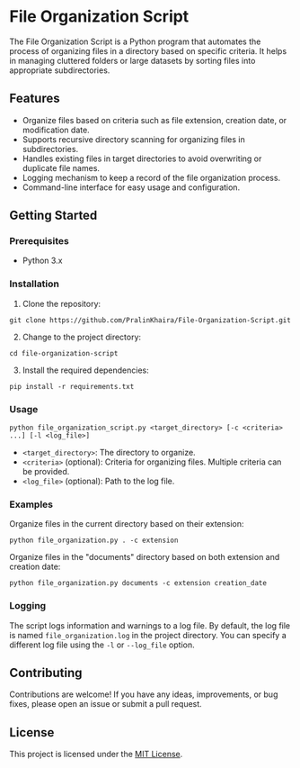 # File Organization Script

The File Organization Script is a Python program that automates the process of organizing files in a directory based on specific criteria. It helps in managing cluttered folders or large datasets by sorting files into appropriate subdirectories.

## Features

- Organize files based on criteria such as file extension, creation date, or modification date.
- Supports recursive directory scanning for organizing files in subdirectories.
- Handles existing files in target directories to avoid overwriting or duplicate file names.
- Logging mechanism to keep a record of the file organization process.
- Command-line interface for easy usage and configuration.

## Getting Started

### Prerequisites

- Python 3.x

### Installation

1. Clone the repository:

```shell
git clone https://github.com/PralinKhaira/File-Organization-Script.git
```

2. Change to the project directory:

```shell
cd file-organization-script
```

3. Install the required dependencies:

```shell
pip install -r requirements.txt
```

### Usage

```shell
python file_organization_script.py <target_directory> [-c <criteria> ...] [-l <log_file>]
```

- `<target_directory>`: The directory to organize.
- `<criteria>` (optional): Criteria for organizing files. Multiple criteria can be provided.
- `<log_file>` (optional): Path to the log file.

### Examples

Organize files in the current directory based on their extension:

```shell
python file_organization.py . -c extension
```

Organize files in the "documents" directory based on both extension and creation date:

```shell
python file_organization.py documents -c extension creation_date
```

### Logging

The script logs information and warnings to a log file. By default, the log file is named `file_organization.log` in the project directory. You can specify a different log file using the `-l` or `--log_file` option.

## Contributing

Contributions are welcome! If you have any ideas, improvements, or bug fixes, please open an issue or submit a pull request.

## License

This project is licensed under the [MIT License](LICENSE).
